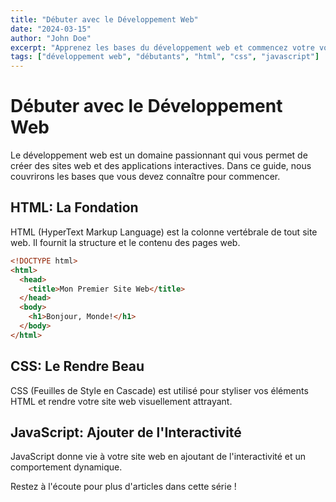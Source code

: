 ```yaml
---
title: "Débuter avec le Développement Web"
date: "2024-03-15"
author: "John Doe"
excerpt: "Apprenez les bases du développement web et commencez votre voyage en tant que développeur."
tags: ["développement web", "débutants", "html", "css", "javascript"]
---
```


# Débuter avec le Développement Web

Le développement web est un domaine passionnant qui vous permet de créer des sites web et des applications interactives. Dans ce guide, nous couvrirons les bases que vous devez connaître pour commencer.

## HTML: La Fondation

HTML (HyperText Markup Language) est la colonne vertébrale de tout site web. Il fournit la structure et le contenu des pages web.

```html
<!DOCTYPE html>
<html>
  <head>
    <title>Mon Premier Site Web</title>
  </head>
  <body>
    <h1>Bonjour, Monde!</h1>
  </body>
</html>
```

## CSS: Le Rendre Beau

CSS (Feuilles de Style en Cascade) est utilisé pour styliser vos éléments HTML et rendre votre site web visuellement attrayant.

## JavaScript: Ajouter de l'Interactivité

JavaScript donne vie à votre site web en ajoutant de l'interactivité et un comportement dynamique.

Restez à l'écoute pour plus d'articles dans cette série !